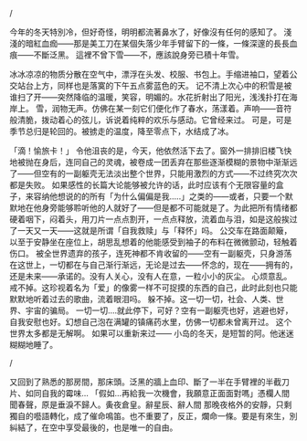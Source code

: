 

/

今年的冬天特別冷，但好奇怪，明明都流著鼻水了，好像沒有任何的感知了。
淺淺的暗紅血痂——那是美工刀在某個失落少年手臂留下的一條，一條深邃的長長血痕——不斷泛黑。
這裡不曾下雪——不，應該說身旁已積十年雪。

冰冰凉凉的物质分散在空气中，漂浮在头发、校服、书包上。手缩进袖口，望着公交站台上方，同样也是落寞的下午五点雾蓝色的天。
记不清上次心中的积雪是被谁扫了开——突然降临的温暖，笑容，明媚的。水花折射出了阳光，浅浅扑打在海岸上。
雪，润物无声。仿佛在某一刻它们便化作了春水，荡漾着。声响——音符般清脆，拨动着心的弦儿，诉说着纯粹的欢乐与感动。它曾经来过。
可是，可是季节总归是轮回的。被掳走的温度，降至零点下，水结成了冰。

「滴！愉旅卡！」
令他沮丧的是，今天，他依然活下去了。窗外一排排旧楼飞快地被抛在身后，连同自己的灵魂，被卷成一团丢弃在那些逐渐模糊的景物中渐渐远了——但空有的一副躯壳无法淡出整个世界，只能用激烈的方式——不过终究次次都是失败。
如果感性的长篇大论能够被允许的话，此时应该有个无限容量的盒子，来容纳他想说的的所有「为什么偏偏是我.....」之类的——或者，只要一个默默地在他身旁能够聆听他的人就好了——但是都不可能就是了。为此把所有情绪都硬着咽下，闷着头，用刀片一点点割开，一点点释放，流着血与泪，如是这般挨过了一天又一天——这就是所谓「自我救赎」与「释怀」吗。
公交车在路面颠簸，以至于安静坐在座位上，胡思乱想着的他能感受到袖子的布料在微微颤动，轻触着伤口。
被全世界遗弃的孩子，连死神都不肯收留的——空有一副躯壳，只身游荡在这世上，一切都在与自己渐行渐远，无论是过去——怀念的，现在——拥有的，还是未来——承诺的。没有人关心，没有人在意，一粒小小的灰尘。
心烦意乱。
戒不掉。这珍视着名为「爱」的像雾一样不可捉摸的东西的自己，此时此刻也只能默默地听着过去的歌曲，流着眼泪吗。
躲不掉。这一切一切，社会、人类、世界、宇宙的骗局。
一切一切....就此停下，可好？空有一副躯壳也好，逃避也好，自我安慰也好。幻想自己泡在满罐的镇痛药水里，仿佛一切都未曾离开过。
这个世界太多都是无解啊。
如果可以重新来过——
小岛的冬天，是短暂的阿。他迷迷糊糊地睡了。

/

又回到了熟悉的那房間，那床頭。泛黑的牆上血印、斷了一半在手臂裡的半截刀片、如同自我的霉味...
「假如...再給我一次機會，我願意正面面對嗎」憑欄人間聞春聲，原是垂淚不歸人。夤夜倉皇。辭星辰、辭人間
那晚夜格外的安靜，只剩獨自的囈語轉化，成了催命鳴笛。也不重要了，反正，爛命一條。要是有來生，別糾結了，在空中享受最後的，也是唯一的自由。
